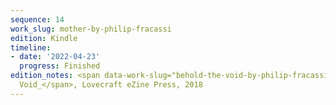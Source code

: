 ```yaml
---
sequence: 14
work_slug: mother-by-philip-fracassi
edition: Kindle
timeline:
- date: '2022-04-23'
  progress: Finished
edition_notes: <span data-work-slug="behold-the-void-by-philip-fracassi">_Behold the
  Void_</span>, Lovecraft eZine Press, 2018
---
```


